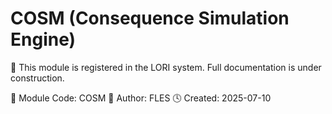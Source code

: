 # COSM (Consequence Simulation Engine)

📌 This module is registered in the LORI system.
Full documentation is under construction.

🧬 Module Code: COSM
👤 Author: FLES
🕓 Created: 2025-07-10


